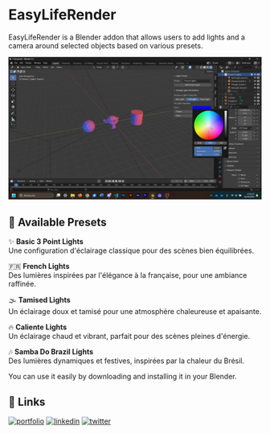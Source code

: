 # EasyLifeRender

EasyLifeRender is a Blender addon that allows users to add lights and a camera around selected objects based on various presets.

[![EasyLifeRender Video Example](./src/EasyLifeRenderCapture.webp)](./src/EasyLifeRenderVideo.mp4)

## 🎨 Available Presets

✨ **Basic 3 Point Lights**  
Une configuration d'éclairage classique pour des scènes bien équilibrées.

🇫🇷 **French Lights**  
Des lumières inspirées par l'élégance à la française, pour une ambiance raffinée.

🌫️ **Tamised Lights**  
Un éclairage doux et tamisé pour une atmosphère chaleureuse et apaisante.

🔥 **Caliente Lights**  
Un éclairage chaud et vibrant, parfait pour des scènes pleines d'énergie.

🎶 **Samba Do Brazil Lights**  
Des lumières dynamiques et festives, inspirées par la chaleur du Brésil.

You can use it easily by downloading and installing it in your Blender.
## 🔗 Links
[![portfolio](https://img.shields.io/badge/my_portfolio-000?style=for-the-badge&logo=ko-fi&logoColor=white)](https://joudcazeaux.fr)
[![linkedin](https://img.shields.io/badge/linkedin-0A66C2?style=for-the-badge&logo=linkedin&logoColor=white)](https://www.linkedin.com/in/joudcazeaux/)
[![twitter](https://img.shields.io/badge/twitter-1DA1F2?style=for-the-badge&logo=twitter&logoColor=white)](https://twitter.com/JoucazJC)


